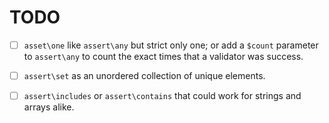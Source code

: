 TODO
====

- [ ] `asset\one` like `assert\any` but strict only one; or add a `$count`
  parameter to `assert\any` to count the exact times that a validator was
  success.

- [ ] `assert\set` as an unordered collection of unique elements.

- [ ] `assert\includes` or `assert\contains` that could work for strings and
  arrays alike.
